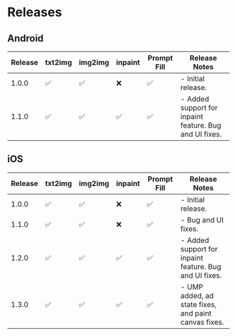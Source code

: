 # Releases

<h2>Android</h2>

<table>
   <thead>
      <tr>
         <th>Release</th>
         <th>txt2img</th>
         <th>img2img</th>
         <th>inpaint</th>
         <th>Prompt Fill</th>
         <th>Release Notes</th>
      </tr>
   </thead>
   <tbody>
      <tr>
         <td>1.0.0</td>
         <td>✅</td>
         <td>✅</td>
         <td>❌</td>
         <td>✅</td>
         <td>- Initial release.</td>
      </tr>
      <tr>
         <td>1.1.0</td>
         <td>✅</td>
         <td>✅</td>
         <td>✅</td>
         <td>✅</td>
         <td>- Added support for inpaint feature. Bug and UI fixes.</td>
      </tr>
   </tbody>
</table>

<h2>iOS</h2>

<table>
   <thead>
      <tr>
         <th>Release</th>
         <th>txt2img</th>
         <th>img2img</th>
         <th>inpaint</th>
         <th>Prompt Fill</th>
         <th>Release Notes</th>
      </tr>
   </thead>
   <tbody>
      <tr>
         <td>1.0.0</td>
         <td>✅</td>
         <td>✅</td>
         <td>❌</td>
         <td>✅</td>
         <td>- Initial release.</td>
      </tr>
      <tr>
         <td>1.1.0</td>
         <td>✅</td>
         <td>✅</td>
         <td>❌</td>
         <td>✅</td>
         <td>- Bug and UI fixes.</td>
      </tr>
      <tr>
         <td>1.2.0</td>
         <td>✅</td>
         <td>✅</td>
         <td>✅</td>
         <td>✅</td>
         <td>- Added support for inpaint feature. Bug and UI fixes.</td>
      </tr>
      <tr>
         <td>1.3.0</td>
         <td>✅</td>
         <td>✅</td>
         <td>✅</td>
         <td>✅</td>
         <td>- UMP added, ad state fixes, and paint canvas fixes.</td>
      </tr>
   </tbody>
</table>



